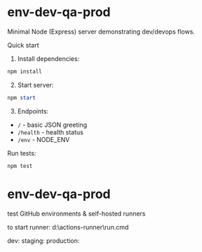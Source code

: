 # env-dev-qa-prod

Minimal Node (Express) server demonstrating dev/devops flows.

Quick start

1. Install dependencies:

```powershell
npm install
```

2. Start server:

```powershell
npm start
```

3. Endpoints:

- `/` - basic JSON greeting
- `/health` - health status
- `/env` - NODE_ENV

Run tests:

```powershell
npm test
```
# env-dev-qa-prod
test GitHub environments  & self-hosted runners

to start runner: d:\actions-runner\run.cmd

dev:
staging:
production:

